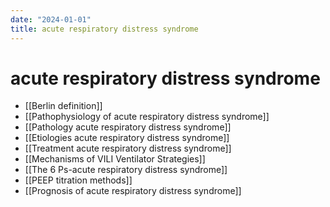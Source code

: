 ```yaml
---
date: "2024-01-01"
title: acute respiratory distress syndrome
---
```


# acute respiratory distress syndrome

* [[Berlin definition]]
* [[Pathophysiology of acute respiratory distress syndrome]]
* [[Pathology acute respiratory distress syndrome]]
* [[Etiologies acute respiratory distress syndrome]]
* [[Treatment acute respiratory distress syndrome]]
* [[Mechanisms of VILI Ventilator Strategies]]
* [[The 6 Ps-acute respiratory distress syndrome]]
* [[PEEP titration methods]]
* [[Prognosis of acute respiratory distress syndrome]]
